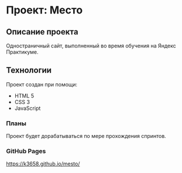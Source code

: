 # Проект: Место
## Описание проекта
Одностраничный сайт, выполненный во время обучения на Яндекс Практикуме.
## Технологии
Проект создан при помощи:
* HTML 5
* CSS 3
* JavaScript
### Планы
Проект будет дорабатываться по мере прохождения спринтов.
### GitHub Pages
https://k3658.github.io/mesto/
